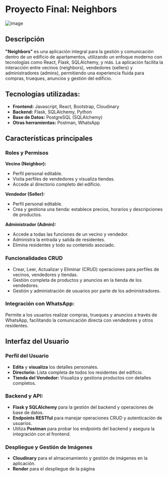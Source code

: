 # Proyecto Final: Neighbors

![image](https://github.com/user-attachments/assets/61e20a20-161d-4bee-865b-1a292cdf56d5)

## Descripción 

**"Neighbors"** es una aplicación integral para la gestión y comunicación dentro de un edificio de apartamentos, utilizando un enfoque moderno con tecnologías como React, Flask, SQLAlchemy, y más. La aplicación facilita la interacción entre vecinos (neighbors), vendedores (sellers) y administradores (admins), permitiendo una experiencia fluida para compras, trueques, anuncios y gestión del edificio.

## Tecnologías utilizadas:

- **Frontend:** Javascript, React, Bootstrap, Cloudinary
- **Backend:** Flask, SQLAlchemy, Python
- **Base de Datos:** PostgreSQL (SQLAlchemy)
- **Otras herramientas:** Postman, WhatsApp

## Características principales

### Roles y Permisos

**Vecino (Neighbor):**
- Perfil personal editable.
- Visita perfiles de vendedores y visualiza tiendas.
- Accede al directorio completo del edificio.

**Vendedor (Seller):**
- Perfil personal editable.
- Crea y gestiona una tienda: establece precios, horarios y descripciones de productos.

**Administrador (Admin):**
- Accede a todas las funciones de un vecino y vendedor.
- Administra la entrada y salida de residentes.
- Elimina residentes y todo su contenido asociado.

### Funcionalidades CRUD

- Crear, Leer, Actualizar y Eliminar (CRUD) operaciones para perfiles de vecinos, vendedores y tiendas.
- Gestión completa de productos y anuncios en la tienda de los vendedores.
- Gestión y administración de usuarios por parte de los administradores.

### Integración con WhatsApp:

Permite a los usuarios realizar compras, trueques y anuncios a través de WhatsApp, facilitando la comunicación directa con vendedores y otros residentes.

## Interfaz del Usuario

### Perfil del Usuario 
- **Edita** y **visualiza** los detalles personales.
- **Directorio:** Lista completa de todos los residentes del edificio.
- **Tienda del Vendedor:** Visualiza y gestiona productos con detalles completos.

### Backend y API:

- **Flask y SQLAlchemy** para la gestión del backend y operaciones de base de datos.
- **Endpoints RESTful** para manejar operaciones CRUD y autenticación de usuarios.
- Utiliza **Postman** para probar los endpoints del backend y asegura la integración con el frontend.

### Despliegue y Gestión de Imágenes

- **Cloudinary** para el almacenamiento y gestión de imágenes en la aplicación.
- **Render** para el despliegue de la página

